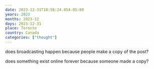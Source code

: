 ```yaml
---
date: 2023-12-31T10:58:24.854-05:00
years: 2023
months: 2023-12
days: 2023-12-31
place: Toronto
country: Canada
categories: ["thought"]
---
```

does broadcasting happen because people make a copy of the post?

does something exist online forever because someone made a copy?
